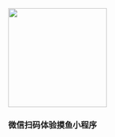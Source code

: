<img src="https://mp-0421f619-cbb4-4191-a37b-c9ef96e4ec23.cdn.bspapp.com/soup/img/xiaochengxu-er.jpg" style="width: 200px">
<h3>微信扫码体验摸鱼小程序</h3>
